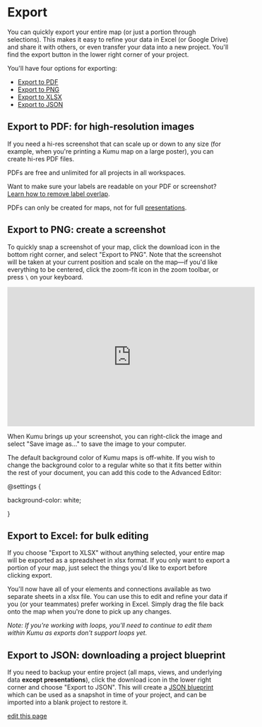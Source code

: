 # Export

You can quickly export your entire map (or just a portion through selections). This makes it easy to refine your data in Excel (or Google Drive) and share it with others, or even transfer your data into a new project. You'll find the export button in the lower right corner of your project. 

You'll have four options for exporting: 
- [Export to PDF ](https://docs.kumu.io/guides/export.html#export-to-pdf-for-high-resolution-images)
- [Export to PNG ](https://docs.kumu.io/guides/export.html#export-to-png-create-a-screenshot)
- [Export to XLSX  ](https://docs.kumu.io/guides/export.html#export-to-excel-for-bulk-editing)
- [Export to JSON ](https://docs.kumu.io/guides/export.html#export-to-json-downloading-a-project-blueprint)

## Export to PDF: for high-resolution images
If you need a hi-res screenshot that can scale up or down to any size (for example, when you're printing a Kumu map on a large poster), you can create hi-res PDF files.

PDFs are free and unlimited for all projects in all workspaces. 

<p class="alert alert-info">
Want to make sure your labels are readable on your PDF or screenshot? <a class="alert-link" href="/guides/layouts/remove-overlap.html">Learn how to remove label overlap</a>.
</p>

<p class="alert alert-warning">
PDFs can only be created for maps, not for full <a class="alert-link" href="/guides/presentations.html">presentations</a>.
</p>

## Export to PNG: create a screenshot
To quickly snap a screenshot of your map, click the download icon in the bottom right corner, and select "Export to PNG". Note that the screenshot will be taken at your current position and scale on the map—if you'd like everything to be centered, click the zoom-fit icon <i  class="glyphicon glyphicon-resize-small">  </i> in the zoom toolbar, or press `\` on your keyboard.

<p><iframe width="560" height="315" src="https://www.youtube.com/embed/66dz3DFJZi4" frameborder="0" allowfullscreen></iframe></p>

When Kumu brings up your screenshot, you can right-click the image and select "Save image as..." to save the image to your computer.

<p class="alert alert-info">
The default background color of Kumu maps is off-white. If you wish to change the background color to a regular white so that it fits better within the rest of your document, you can add this code to the Advanced Editor: 

@settings {
  
  background-color: white;
  
}

</p>

## Export to Excel: for bulk editing
If you choose "Export to XLSX" without anything selected, your entire map will be exported as a spreadsheet in xlsx format. If you only want to export a portion of your map, just select the things you'd like to export before clicking export.

You'll now have all of your elements and connections available as two separate sheets in a xlsx file. You can use this to edit and refine your data if you (or your teammates) prefer working in Excel. Simply drag the file back onto the map when you're done to pick up any changes.

*Note: If you're working with loops, you'll need to continue to edit them within Kumu as exports don't support loops yet.*

## Export to JSON: downloading a project blueprint

If you need to backup your entire project (all maps, views, and underlying data **except presentations**), click the download icon in the lower right corner and choose "Export to JSON". This will create a [JSON blueprint](/guides/blueprints.md) which can be used as a snapshot in time of your project, and can be imported into a blank project to restore it.


<span class="edit-link"><a href="https://github.com/kumu/docs/blob/master/guides/export.md" target="_blank"><i class="fa fa-github"></i> edit this page</a></span>
